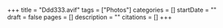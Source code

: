 +++
title = "Ddd333.avif"
tags = ["Photos"]
categories = []
startDate = ""
draft = false
pages = []
description = ""
citations = []
+++
